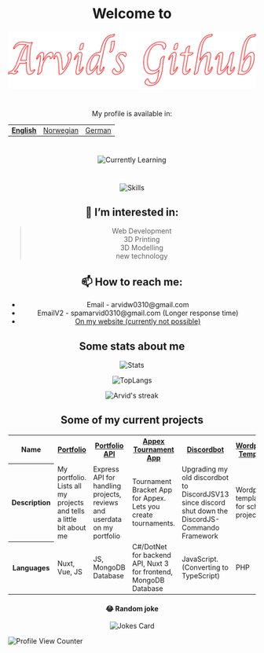 
<h1 align="center">Welcome to</h1>

<div align="center">
  
<img src="icons/arvid.svg">

</div>

<h1></h1>

<p align="center">My profile is available in:</p>
<table align="center">
  <tr>
    <td><b><u><a href="README.md">English</a></b></u></td>
    <td><a href="README_no.md">Norwegian</a></td>
    <td><a href="README_de.md">German</a></td>
  </tr>
</table>

#

<div align="center">
  
![Currently Learning](https://arvidgithubembed.herokuapp.com/skills?languages=php,nuxt,typescript,mysql,go,docker,wordpress,csharp,dotnetcore&backgroundcolor=0D1117&title=I%20am%20currently%20learning&titlecolor=ffffff&textcolor=ffffff&boxcolor=c6bcbc&bordercolor=0D1117)
  
</div>

#
<div align="center">
  
![Skills](https://arvidgithubembed.herokuapp.com/skills?languages=nuxt,tailwind,sass,javascript,mongodb,lua,css3,html5,express,bootstrap,github,heroku,threejs,nodejs,unity&backgroundcolor=0D1117&title=Skills&titlecolor=ffffff&textcolor=000000&boxcolor=c6bcbc&bordercolor=0D1117)
  
</div>


<h2 align="center">👀 I’m interested in:</h2>
<blockquote align="center">
  Web Development<br>
  3D Printing<br>
  3D Modelling<br>
  new technology<br>
</blockquote>


<h2 align="center">📫 How to reach me: </h6>
<ul align="center">
  <li align="center">Email - arvidw0310@gmail.com</li>
  <li align="center">EmailV2 - spamarvid0310@gmail.com (Longer response time)</li>
  <li align="center"><a href="https://arvidw.space">On my website (currently not possible)</a></li>
</ul>



<h2 align="center">Some stats about me</h2>

<div align="center">

![Stats](https://github-readme-stats.vercel.app/api?username=ArvidWedtstein&show_icons=true&count_private=true&bg_color=0D1117&title_color=fff&text_color=fff&icon_color=fff&border_color=0D1117&hideborder=true)

![TopLangs](https://github-readme-stats.vercel.app/api/top-langs/?username=arvidwedtstein&theme=github_dark&langs_count=12&locale=en&hide_border=false&layout=compact&custom_title=My%20Most%20Used%20Languages&bg_color=0D1117&title_color=fff&text_color=fff&border_color=0D1117&hideborder=true)
  
 <p align="center">
  <img title="🔥" alt="Arvid's streak" src="https://github-readme-streak-stats.herokuapp.com/?user=arvidwedtstein&theme=black-ice&hide_border=true&stroke=0000&background=0D1117&ring=e25822&fire=e25822&currStreakLabel=e25822"/>
</p>


</div>


<h2 align="center">Some of my current projects</h2>

<table align="center">
  <tr>
    <th>Name</th>
    <th><a href="https://github.com/ArvidWedtstein/Nuxt-Website">Portfolio</a></th>
    <th><a href="https://github.com/ArvidWedtstein/Website-API">Portfolio API</a></th>
    <th><a href="https://github.com/appex/appex-tournaments">Appex Tournament App</a></th>
    <th><a href="https://github.com/ArvidWedtstein/DiscordbotV13">Discordbot</a></th>
    <th><a href="https://github.com/ArvidWedtstein/Devco">Wordpress Template</a></th>
    <th><a href="https://github.com/ArvidWedtstein/github-embed-generator">Github Embed Generator</a></th>
  </tr>
  <tr>
    <th>Description</th>
    <td>My portfolio. Lists all my projects and tells a little bit about me</td>
    <td>Express API for handling projects, reviews and userdata on my portfolio</td>
    <td>Tournament Bracket App for Appex. Lets you create tournaments.</td>
    <td>Upgrading my old discordbot to DiscordJSV13 since discord shut down the DiscordJS-Commando Framework</td>
    <td>Wordpress template for school project</td>
    <td>Embed Stats Generator for github</td>
  </tr>
  <tr>
    <th>Languages</th>
    <td>Nuxt, Vue, JS</td>
    <td>JS, MongoDB Database</td>
    <td>C#/DotNet for backend API, Nuxt 3 for frontend, MongoDB Database</td>
    <td>JavaScript. (Converting to TypeScript)</td>
    <td>PHP</td>
    <td>Go</td>
  </tr>
</table>



<h4 align="center">😂 Random joke</h4>

<div align="center">

![Jokes Card](https://readme-jokes.vercel.app/api)

</div>



![Profile View Counter](https://komarev.com/ghpvc/?username=arvidwedtstein)

